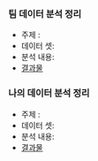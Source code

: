 ### 팀 데이터 분석 정리
 * 주제 :
 * 데이터 셋:
 * 분석 내용:
 * [결과물](url)

### 나의 데이터 분석 정리
 * 주제 :
 * 데이터 셋:
 * 분석 내용:
 * [결과물](url)


